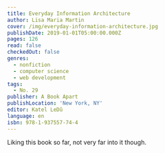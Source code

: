```yaml
---
title: Everyday Information Architecture
author: Lisa Maria Martin
cover: /img/everyday-information-architecture.jpg
publishDate: 2019-01-01T05:00:00.000Z
pages: 126
read: false
checkedOut: false
genres:
  - nonfiction
  - computer science
  - web development
tags:
  - No. 29
publisher: A Book Apart
publishLocation: 'New York, NY'
editor: Katel LeDû
language: en
isbn: 978-1-937557-74-4
---
```

Liking this book so far, not very far into it though.